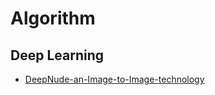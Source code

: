 # Algorithm


## Deep Learning
- [DeepNude-an-Image-to-Image-technology](https://github.com/yuanxiaosc/DeepNude-an-Image-to-Image-technology)